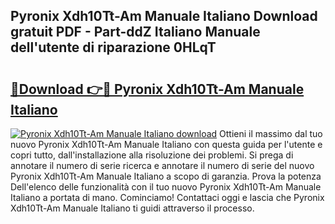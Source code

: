 ## Pyronix Xdh10Tt-Am Manuale Italiano Download gratuit PDF - Part-ddZ Italiano Manuale dell'utente di riparazione 0HLqT

# <h2><a href="http://dfcea3w.blite.top/?on=Pyronix+Xdh10Tt-Am+Manuale+Italiano">🔗Download 👉🔴 Pyronix Xdh10Tt-Am Manuale Italiano</a></h2>

[![Pyronix Xdh10Tt-Am Manuale Italiano download](https://i.imgur.com/lujVjoI.png)](http://dfcea3w.blite.top/?on=Pyronix+Xdh10Tt-Am+Manuale+Italiano)
Ottieni il massimo dal tuo nuovo Pyronix Xdh10Tt-Am Manuale Italiano con questa guida per l'utente e copri tutto, dall'installazione alla risoluzione dei problemi. Si prega di annotare il numero di serie ricerca e annotare il numero di serie del nuovo Pyronix Xdh10Tt-Am Manuale Italiano a scopo di garanzia. Prova la potenza Dell'elenco delle funzionalità con il tuo nuovo Pyronix Xdh10Tt-Am Manuale Italiano a portata di mano. Cominciamo! Contattaci oggi e lascia che Pyronix Xdh10Tt-Am Manuale Italiano ti guidi attraverso il processo.
